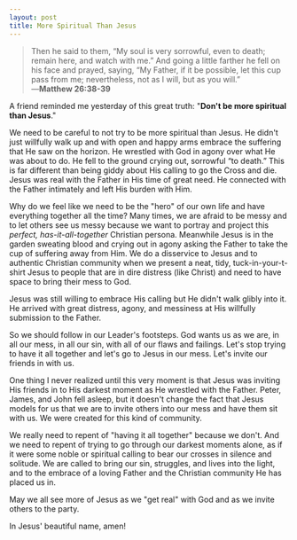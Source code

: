 ```yaml
---
layout: post
title: More Spiritual Than Jesus
---
```


> Then he said to them, “My soul is very sorrowful, even to death; remain here, and watch with me.” And going a little farther he fell on his face and prayed, saying, “My Father, if it be possible, let this cup pass from me;  nevertheless, not as I will, but as you will.”  
> —**Matthew 26:38-39**

A friend reminded me yesterday of this great truth: "**Don't be more spiritual than Jesus**."

We need to be careful to not try to be more spiritual than Jesus. He didn't just willfully walk up and with open and happy arms embrace the suffering that He saw on the horizon. He wrestled with God in agony over what He was about to do. He fell to the ground crying out, sorrowful “to death.” This is far different than being giddy about His calling to go the Cross and die. Jesus was real with the Father in His time of great need. He connected with the Father intimately and left His burden with Him.

Why do we feel like we need to be the "hero" of our own life and have everything together all the time? Many times, we are afraid to be messy and to let others see us messy because we want to portray and project this *perfect, has-it-all-together* Christian persona. Meanwhile Jesus is in the garden sweating blood and crying out in agony asking the Father to take the cup of suffering away from Him. We do a disservice to Jesus and to authentic Christian community when we present a neat, tidy, tuck-in-your-t-shirt Jesus to people that are in dire distress (like Christ) and need to have space to bring their mess to God.

Jesus was still willing to embrace His calling but He didn't walk glibly into it. He arrived with great distress, agony, and messiness at His willfully submission to the Father.

So we should follow in our Leader's footsteps. God wants us as we are, in all our mess, in all our sin, with all of our flaws and failings. Let's stop trying to have it all together and let's go to Jesus in our mess. Let's invite our friends in with us.

One thing I never realized until this very moment is that Jesus was inviting His friends in to His darkest moment as He wrestled with the Father. Peter, James, and John fell asleep, but it doesn't change the fact that Jesus models for us that we are to invite others into our mess and have them sit with us. We were created for this kind of community.

We really need to repent of "having it all together" because we don't. And we need to repent of trying to go through our darkest moments alone, as if it were some noble or spiritual calling to bear our crosses in silence and solitude. We are called to bring our sin, struggles, and lives into the light, and to the embrace of a loving Father and the Christian community He has placed us in.

May we all see more of Jesus as we "get real" with God and as we invite others to the party.

In Jesus' beautiful name, amen!
